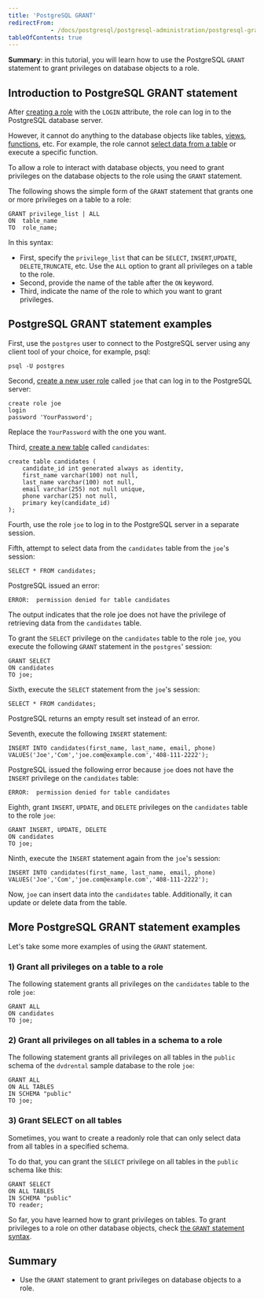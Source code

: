 ```yaml
---
title: 'PostgreSQL GRANT'
redirectFrom: 
            - /docs/postgresql/postgresql-administration/postgresql-grant/
tableOfContents: true
---
```


**Summary**: in this tutorial, you will learn how to use the PostgreSQL `GRANT` statement to grant privileges on database objects to a role.

## Introduction to PostgreSQL GRANT statement

After [creating a role](https://www.postgresqltutorial.com/postgresql-administration/postgresql-roles/) with the `LOGIN` attribute, the role can log in to the PostgreSQL database server.

However, it cannot do anything to the database objects like tables, [views](https://www.postgresqltutorial.com/postgresql-views/), [functions](https://www.postgresqltutorial.com/postgresql-plpgsql/postgresql-create-function/), etc. For example, the role cannot [select data from a table](/docs/postgresql/postgresql-select) or execute a specific function.

To allow a role to interact with database objects, you need to grant privileges on the database objects to the role using the `GRANT` statement.

The following shows the simple form of the `GRANT` statement that grants one or more privileges on a table to a role:

```
GRANT privilege_list | ALL
ON  table_name
TO  role_name;
```

In this syntax:

- First, specify the `privilege_list` that can be `SELECT`, `INSERT`,`UPDATE`, `DELETE`,`TRUNCATE`, etc. Use the `ALL` option to grant all privileges on a table to the role.
- Second, provide the name of the table after the `ON` keyword.
- Third, indicate the name of the role to which you want to grant privileges.

## PostgreSQL GRANT statement examples

First, use the `postgres` user to connect to the PostgreSQL server using any client tool of your choice, for example, psql:

```
psql -U postgres
```

Second, [create a new user role](https://www.postgresqltutorial.com/postgresql-administration/postgresql-roles/) called `joe` that can log in to the PostgreSQL server:

```
create role joe
login
password 'YourPassword';
```

Replace the `YourPassword` with the one you want.

Third, [create a new table](/docs/postgresql/postgresql-create-table) called `candidates`:

```
create table candidates (
    candidate_id int generated always as identity,
    first_name varchar(100) not null,
    last_name varchar(100) not null,
    email varchar(255) not null unique,
    phone varchar(25) not null,
    primary key(candidate_id)
);
```

Fourth, use the role `joe` to log in to the PostgreSQL server in a separate session.

Fifth, attempt to select data from the `candidates` table from the `joe`'s session:

```
SELECT * FROM candidates;
```

PostgreSQL issued an error:

```
ERROR:  permission denied for table candidates
```

The output indicates that the role joe does not have the privilege of retrieving data from the `candidates` table.

To grant the `SELECT` privilege on the `candidates` table to the role `joe`, you execute the following `GRANT` statement in the `postgres`' session:

```
GRANT SELECT
ON candidates
TO joe;
```

Sixth, execute the `SELECT` statement from the `joe`'s session:

```
SELECT * FROM candidates;
```

PostgreSQL returns an empty result set instead of an error.

Seventh, execute the following `INSERT` statement:

```
INSERT INTO candidates(first_name, last_name, email, phone)
VALUES('Joe','Com','joe.com@example.com','408-111-2222');
```

PostgreSQL issued the following error because `joe` does not have the `INSERT` privilege on the `candidates` table:

```
ERROR:  permission denied for table candidates
```

Eighth, grant `INSERT`, `UPDATE`, and `DELETE` privileges on the `candidates` table to the role `joe`:

```
GRANT INSERT, UPDATE, DELETE
ON candidates
TO joe;
```

Ninth, execute the `INSERT` statement again from the `joe`'s session:

```
INSERT INTO candidates(first_name, last_name, email, phone)
VALUES('Joe','Com','joe.com@example.com','408-111-2222');
```

Now, `joe` can insert data into the `candidates` table. Additionally, it can update or delete data from the table.

## More PostgreSQL GRANT statement examples

Let's take some more examples of using the `GRANT` statement.

### 1) Grant all privileges on a table to a role

The following statement grants all privileges on the `candidates` table to the role `joe`:

```
GRANT ALL
ON candidates
TO joe;
```

### 2) Grant all privileges on all tables in a schema to a role

The following statement grants all privileges on all tables in the `public` schema of the `dvdrental` sample database to the role `joe`:

```
GRANT ALL
ON ALL TABLES
IN SCHEMA "public"
TO joe;
```

### 3) Grant SELECT on all tables

Sometimes, you want to create a readonly role that can only select data from all tables in a specified schema.

To do that, you can grant the `SELECT` privilege on all tables in the `public` schema like this:

```
GRANT SELECT
ON ALL TABLES
IN SCHEMA "public"
TO reader;
```

So far, you have learned how to grant privileges on tables. To grant privileges to a role on other database objects, check [the `GRANT` statement syntax](https://www.postgresql.org/docs/current/sql-grant.html).

## Summary

- Use the `GRANT` statement to grant privileges on database objects to a role.
